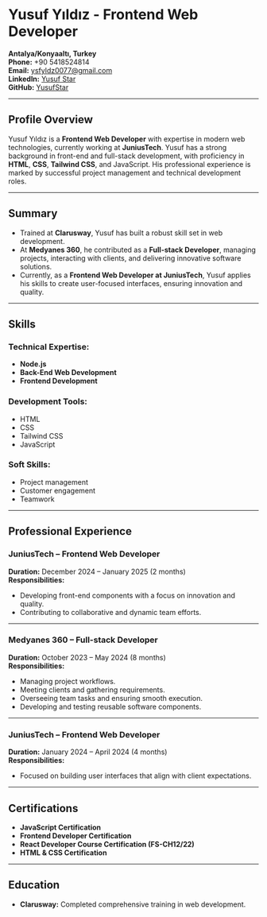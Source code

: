 # Yusuf Yıldız - Frontend Web Developer  
**Antalya/Konyaaltı, Turkey**  
**Phone:** +90 5418524814  
**Email:** ysfyldz0077@gmail.com  
**LinkedIn:** [Yusuf Star](https://www.linkedin.com/in/yusuf-star)  
**GitHub:** [YusufStar](https://github.com/YusufStar)  

---

## **Profile Overview**  
Yusuf Yıldız is a **Frontend Web Developer** with expertise in modern web technologies, currently working at **JuniusTech**. Yusuf has a strong background in front-end and full-stack development, with proficiency in **HTML**, **CSS**, **Tailwind CSS**, and JavaScript. His professional experience is marked by successful project management and technical development roles.

---

## **Summary**  
- Trained at **Clarusway**, Yusuf has built a robust skill set in web development.  
- At **Medyanes 360**, he contributed as a **Full-stack Developer**, managing projects, interacting with clients, and delivering innovative software solutions.  
- Currently, as a **Frontend Web Developer at JuniusTech**, Yusuf applies his skills to create user-focused interfaces, ensuring innovation and quality.  

---

## **Skills**  
### **Technical Expertise:**  
- **Node.js**  
- **Back-End Web Development**  
- **Frontend Development**  

### **Development Tools:**  
- HTML  
- CSS  
- Tailwind CSS  
- JavaScript  

### **Soft Skills:**  
- Project management  
- Customer engagement  
- Teamwork  

---

## **Professional Experience**  

### **JuniusTech – Frontend Web Developer**  
**Duration:** December 2024 – January 2025 (2 months)  
**Responsibilities:**  
- Developing front-end components with a focus on innovation and quality.  
- Contributing to collaborative and dynamic team efforts.  

---

### **Medyanes 360 – Full-stack Developer**  
**Duration:** October 2023 – May 2024 (8 months)  
**Responsibilities:**  
- Managing project workflows.  
- Meeting clients and gathering requirements.  
- Overseeing team tasks and ensuring smooth execution.  
- Developing and testing reusable software components.  

---

### **JuniusTech – Frontend Web Developer**  
**Duration:** January 2024 – April 2024 (4 months)  
**Responsibilities:**  
- Focused on building user interfaces that align with client expectations.  

---

## **Certifications**  
- **JavaScript Certification**  
- **Frontend Developer Certification**  
- **React Developer Course Certification (FS-CH12/22)**  
- **HTML & CSS Certification**  

---

## **Education**  
- **Clarusway:** Completed comprehensive training in web development.  